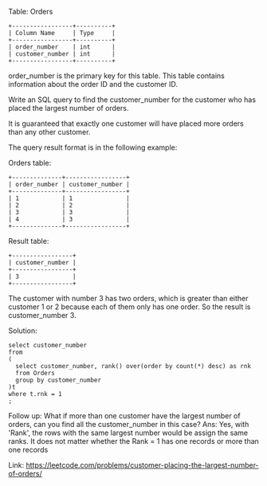 Table: Orders
```
+-----------------+----------+
| Column Name     | Type     |
+-----------------+----------+
| order_number    | int      |
| customer_number | int      |
+-----------------+----------+
```
order_number is the primary key for this table.
This table contains information about the order ID and the customer ID.
 
Write an SQL query to find the customer_number for the customer who has placed the largest number of orders.

It is guaranteed that exactly one customer will have placed more orders than any other customer.

The query result format is in the following example:

Orders table:
```
+--------------+-----------------+
| order_number | customer_number |
+--------------+-----------------+
| 1            | 1               |
| 2            | 2               |
| 3            | 3               |
| 4            | 3               |
+--------------+-----------------+
```
Result table:
```
+-----------------+
| customer_number |
+-----------------+
| 3               |
+-----------------+
```
The customer with number 3 has two orders, which is greater than either customer 1 or 2 because each of them only has one order. 
So the result is customer_number 3.
 
Solution:
```
select customer_number
from
(
  select customer_number, rank() over(order by count(*) desc) as rnk
  from Orders
  group by customer_number
)t
where t.rnk = 1
;
```
Follow up: What if more than one customer have the largest number of orders, can you find all the customer_number in this case?
Ans: Yes, with 'Rank', the rows with the same largest number would be assign the same ranks. It does not matter whether the Rank = 1
has one records or more than one records

Link: https://leetcode.com/problems/customer-placing-the-largest-number-of-orders/
